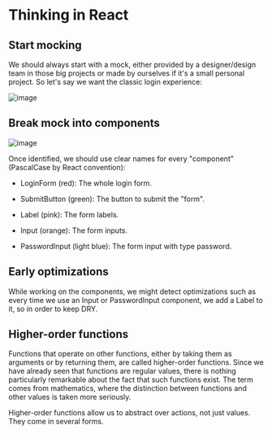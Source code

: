 # Thinking in React

## Start mocking

We should always start with a mock, either provided by a designer/design team in those big projects or made by ourselves if it's a small personal project. So let's say we want the classic login experience:

![image](https://res.cloudinary.com/practicaldev/image/fetch/s--cpZbF37j--/c_limit%2Cf_auto%2Cfl_progressive%2Cq_auto%2Cw_880/https://dev-to-uploads.s3.amazonaws.com/i/0d9t0taa1auflw6wey22.png)

## Break mock into components

![image](https://res.cloudinary.com/practicaldev/image/fetch/s--1pxUtPXv--/c_limit%2Cf_auto%2Cfl_progressive%2Cq_auto%2Cw_880/https://dev-to-uploads.s3.amazonaws.com/i/1gr7arw4ccr6jfs84dzb.png)

Once identified, we should use clear names for every "component" (PascalCase by React convention):

- LoginForm (red): The whole login form.

- SubmitButton (green): The button to submit the "form".

- Label (pink): The form labels.

- Input (orange): The form inputs.

- PasswordInput (light blue): The form input with type password.

## Early optimizations

While working on the components, we might detect optimizations such as every time we use an Input or PasswordInput component, we add a Label to it, so in order to keep DRY.

## Higher-order functions

Functions that operate on other functions, either by taking them as arguments or by returning them, are called higher-order functions. Since we have already seen that functions are regular values, there is nothing particularly remarkable about the fact that such functions exist. The term comes from mathematics, where the distinction between functions and other values is taken more seriously.

Higher-order functions allow us to abstract over actions, not just values. They come in several forms.
